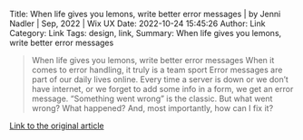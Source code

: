 Title: When life gives you lemons, write better error messages | by Jenni Nadler | Sep, 2022 | Wix UX
Date: 2022-10-24 15:45:26
Author: Link
Category: Link
Tags: design, link, 
Summary: When life gives you lemons, write better error messages

> When life gives you lemons, write better error messages
> When it comes to error handling, it truly is a team sport
> Error messages are part of our daily lives online. Every time a server is down or we don’t have internet, or we forget to add some info in a form, we get an error message. “Something went wrong” is the classic. But what went wrong? What happened? And, most importantly, how can I fix it?

[Link to the original article](https://wix-ux.com/when-life-gives-you-lemons-write-better-error-messages-46c5223e1a2f)
